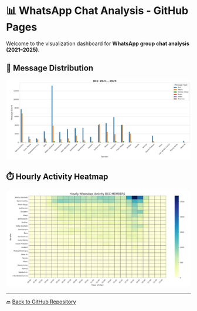 # 📊 WhatsApp Chat Analysis - GitHub Pages

Welcome to the visualization dashboard for **WhatsApp group chat analysis (2021–2025)**.

## 📸 Message Distribution  
<img src="images/message_distribution.png" width="700"/>

## ⏱️ Hourly Activity Heatmap  
<img src="images/hourly_activity_heatmap.png" width="700"/>

---

🔙 [Back to GitHub Repository](https://github.com/Mukeshthenraj/WhatsApp-chat-analysis)
